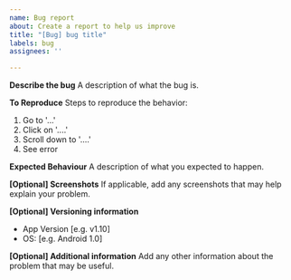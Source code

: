 ```yaml
---
name: Bug report
about: Create a report to help us improve
title: "[Bug] bug title"
labels: bug
assignees: ''

---
```


**Describe the bug**
A description of what the bug is.

**To Reproduce**
Steps to reproduce the behavior:
1. Go to '...'
2. Click on '....'
3. Scroll down to '....'
4. See error

**Expected Behaviour**
A description of what you expected to happen.

**[Optional] Screenshots**
If applicable, add any screenshots that may help explain your problem.

**[Optional] Versioning  information**
- App Version [e.g. v1.10]
- OS: [e.g. Android 1.0]

**[Optional] Additional information**
Add any other information about the problem that may be useful.

